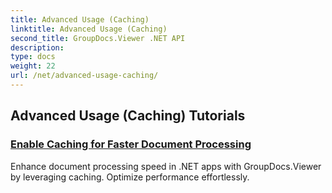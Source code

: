 ```yaml
---
title: Advanced Usage (Caching)
linktitle: Advanced Usage (Caching)
second_title: GroupDocs.Viewer .NET API
description: 
type: docs
weight: 22
url: /net/advanced-usage-caching/
---
```


## Advanced Usage (Caching) Tutorials
### [Enable Caching for Faster Document Processing](./enable-caching/)
Enhance document processing speed in .NET apps with GroupDocs.Viewer by leveraging caching. Optimize performance effortlessly.